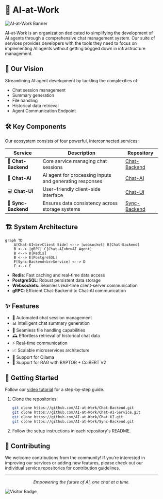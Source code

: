 # 🤖 AI-at-Work

![AI-at-Work Banner](https://via.placeholder.com/800x200.png?text=AI-at-Work+Banner)

AI-at-Work is an organization dedicated to simplifying the development of AI agents through a comprehensive chat management system. Our suite of services provides developers with the tools they need to focus on implementing AI agents without getting bogged down in infrastructure management.

## 🚀 Our Vision

Streamlining AI agent development by tackling the complexities of:
- Chat session management
- Summary generation
- File handling
- Historical data retrieval
- Agent Communication Endpoint

## 🛠️ Key Components

Our ecosystem consists of four powerful, interconnected services:

| Service | Description | Repository |
|---------|-------------|------------|
| 📡 **Chat-Backend** | Core service managing chat sessions | [Chat-Backend](https://github.com/AI-at-Work/Chat-Backend) |
| 🧠 **Chat-AI** | AI agent for processing inputs and generating responses | [Chat-AI](https://github.com/AI-at-Work/Chat-AI-Service) |
| 💻 **Chat-UI** | User-friendly client-side interface | [Chat-UI](https://github.com/AI-at-Work/Chat-UI) |
| 🔄 **Sync-Backend** | Ensures data consistency across storage systems | [Sync-Backend](https://github.com/AI-at-Work/Sync-Backend) |

## 🏗️ System Architecture

```mermaid
graph TD
    A[Chat-UI<br>Client Side] <--> |websocket| B[Chat-Backend]
    B <--> |gRPC| C[Chat-AI<br>AI Agent]
    B <--> D[Redis]
    B <--> E[PostgreSQL]
    F[Sync-Backend<br>Service] <--> D
    F <--> E
```

- **Redis**: Fast caching and real-time data access
- **PostgreSQL**: Robust persistent data storage
- **Websockets**: Seamless real-time client-server communication
- **gRPC**: Efficient Chat-Backend to Chat-AI communication

## ✨ Features

- 🤖 Automated chat session management
- 📊 Intelligent chat summary generation
- 📁 Seamless file handling capabilities
- 🕰️ Effortless retrieval of historical chat data
- ⚡ Real-time communication
- 📈 Scalable microservices architecture
- 🤖 Support for Ollama
- 📁 Support for RAG with RAPTOR + ColBERT V2

## 🚀 Getting Started

Follow our [video tutorial](https://youtu.be/cJ04JzH_HNg) for a step-by-step guide.

1. Clone the repositories:
   ```bash
   git clone https://github.com/AI-at-Work/Chat-Backend.git
   git clone https://github.com/AI-at-Work/Chat-AI-Service.git
   git clone https://github.com/AI-at-Work/Chat-UI.git
   git clone https://github.com/AI-at-Work/Sync-Backend.git
   ```
2. Follow the setup instructions in each repository's README.

## 🤝 Contributing

We welcome contributions from the community! If you're interested in improving our services or adding new features, please check out our individual service repositories for contribution guidelines.

---

<p align="center">
  <i>Empowering the future of AI, one chat at a time.</i>
</p>

![Visitor Badge](https://visitor-badge.laobi.icu/badge?page_id=AI-at-Work.readme)

